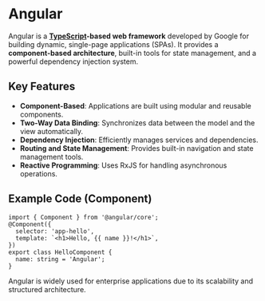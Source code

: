 # Angular

Angular is a **[TypeScript](/wiki/TypeScript)-based web framework** developed by Google for building dynamic, single-page applications (SPAs). It provides a **component-based architecture**, built-in tools for state management, and a powerful dependency injection system.

## Key Features
- **Component-Based**: Applications are built using modular and reusable components.
- **Two-Way Data Binding**: Synchronizes data between the model and the view automatically.
- **Dependency Injection**: Efficiently manages services and dependencies.
- **Routing and State Management**: Provides built-in navigation and state management tools.
- **Reactive Programming**: Uses RxJS for handling asynchronous operations.

## Example Code (Component)

```
import { Component } from '@angular/core';
@Component({
  selector: 'app-hello',
  template: `<h1>Hello, {{ name }}!</h1>`,
})
export class HelloComponent {
  name: string = 'Angular';
}
```

Angular is widely used for enterprise applications due to its scalability and structured architecture.